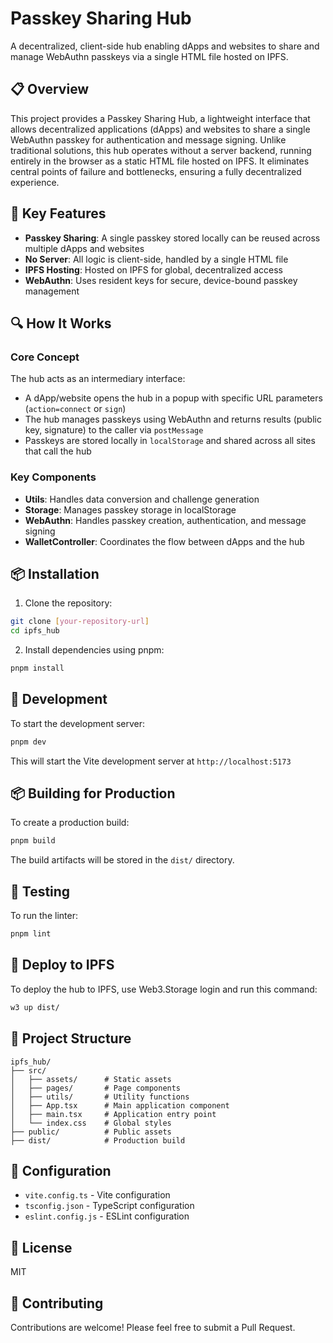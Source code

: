 # Passkey Sharing Hub

A decentralized, client-side hub enabling dApps and websites to share and manage WebAuthn passkeys via a single HTML file hosted on IPFS.

## 📋 Overview

This project provides a Passkey Sharing Hub, a lightweight interface that allows decentralized applications (dApps) and websites to share a single WebAuthn passkey for authentication and message signing. Unlike traditional solutions, this hub operates without a server backend, running entirely in the browser as a static HTML file hosted on IPFS. It eliminates central points of failure and bottlenecks, ensuring a fully decentralized experience.

## 🚀 Key Features

- **Passkey Sharing**: A single passkey stored locally can be reused across multiple dApps and websites
- **No Server**: All logic is client-side, handled by a single HTML file
- **IPFS Hosting**: Hosted on IPFS for global, decentralized access
- **WebAuthn**: Uses resident keys for secure, device-bound passkey management

## 🔍 How It Works

### Core Concept

The hub acts as an intermediary interface:
- A dApp/website opens the hub in a popup with specific URL parameters (`action=connect` or `sign`)
- The hub manages passkeys using WebAuthn and returns results (public key, signature) to the caller via `postMessage`
- Passkeys are stored locally in `localStorage` and shared across all sites that call the hub

### Key Components

- **Utils**: Handles data conversion and challenge generation
- **Storage**: Manages passkey storage in localStorage
- **WebAuthn**: Handles passkey creation, authentication, and message signing
- **WalletController**: Coordinates the flow between dApps and the hub

## 📦 Installation

1. Clone the repository:
```bash
git clone [your-repository-url]
cd ipfs_hub
```

2. Install dependencies using pnpm:
```bash
pnpm install
```

## 🚀 Development

To start the development server:

```bash
pnpm dev
```

This will start the Vite development server at `http://localhost:5173`

## 📦 Building for Production

To create a production build:

```bash
pnpm build
```

The build artifacts will be stored in the `dist/` directory.

## 🧪 Testing

To run the linter:

```bash
pnpm lint
```

## 🚀 Deploy to IPFS

To deploy the hub to IPFS, use Web3.Storage login and run this command:
```bash
w3 up dist/
```

## 📁 Project Structure

```
ipfs_hub/
├── src/
│   ├── assets/      # Static assets
│   ├── pages/       # Page components
│   ├── utils/       # Utility functions
│   ├── App.tsx      # Main application component
│   ├── main.tsx     # Application entry point
│   └── index.css    # Global styles
├── public/          # Public assets
├── dist/            # Production build
```

## 🔧 Configuration

- `vite.config.ts` - Vite configuration
- `tsconfig.json` - TypeScript configuration
- `eslint.config.js` - ESLint configuration

## 📝 License

MIT

## 🤝 Contributing

Contributions are welcome! Please feel free to submit a Pull Request.
